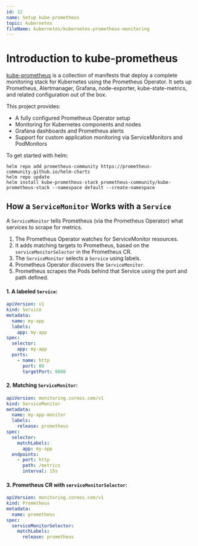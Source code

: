 ```yaml
---
id: 12
name: Setup kube-prometheus
topic: kubernetes
fileName: kubernetes/kubernetes-prometheus-monitoring
---
```


# Introduction to kube-prometheus

[kube-prometheus](https://github.com/prometheus-operator/kube-prometheus) is a collection of manifests that deploy a
complete monitoring stack for Kubernetes using the Prometheus Operator. It sets up Prometheus, Alertmanager, Grafana,
node-exporter, kube-state-metrics, and related configuration out of the box.

This project provides:

- A fully configured Prometheus Operator setup
- Monitoring for Kubernetes components and nodes
- Grafana dashboards and Prometheus alerts
- Support for custom application monitoring via ServiceMonitors and PodMonitors

To get started with helm:

```
helm repo add prometheus-community https://prometheus-community.github.io/helm-charts
helm repo update
helm install kube-prometheus-stack prometheus-community/kube-prometheus-stack --namespace default --create-namespace
```

## How a `ServiceMonitor` Works with a `Service`

A `ServiceMonitor` tells Prometheus (via the Prometheus Operator) what services to scrape for metrics.

1. The Prometheus Operator watches for ServiceMonitor resources.
2. It adds matching targets to Prometheus, based on the `serviceMonitorSelector` in the Prometheus CR.
3. The `ServiceMonitor` selects a `Service` using labels.
4. Prometheus Operator discovers the `ServiceMonitor`.
5. Prometheus scrapes the Pods behind that Service using the port and path defined.

#### 1. A labeled `Service`:

```yaml
apiVersion: v1
kind: Service
metadata:
  name: my-app
  labels:
    app: my-app
spec:
  selector:
    app: my-app
  ports:
    - name: http
      port: 80
      targetPort: 8080
```

#### 2. Matching `ServiceMonitor`:

```yaml
apiVersion: monitoring.coreos.com/v1
kind: ServiceMonitor
metadata:
  name: my-app-monitor
  labels:
    release: prometheus
spec:
  selector:
    matchLabels:
      app: my-app
  endpoints:
    - port: http
      path: /metrics
      interval: 15s
```

#### 3. Prometheus CR with `serviceMonitorSelector`:

```yaml
apiVersion: monitoring.coreos.com/v1
kind: Prometheus
metadata:
  name: prometheus
spec:
  serviceMonitorSelector:
    matchLabels:
      release: prometheus
```

